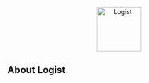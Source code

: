 <p align="center"><a href="https://rlexport.ru/" target="_blank"><img src="https://logist.rlexport.ru/img/logo-rle.png" width="100" alt="Logist"></a></p>

## About Logist
